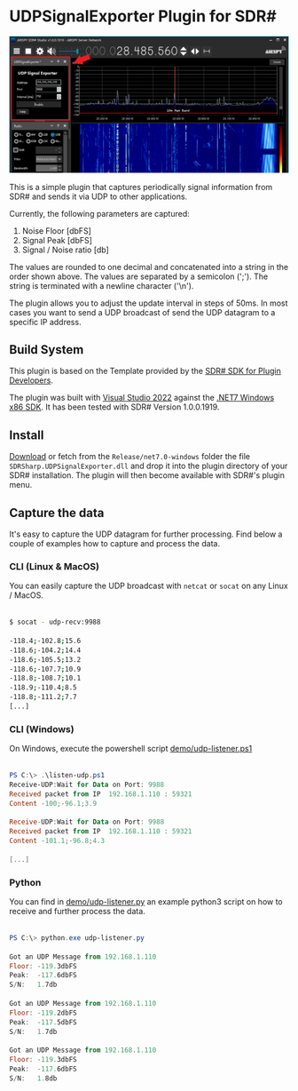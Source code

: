 # UDPSignalExporter Plugin for SDR#

![Screenshot](docs/sdrsharp-udp-signal-exporter.png?raw=true)

This is a simple plugin that captures periodically signal information from SDR# and sends it via UDP to other applications.

Currently, the following parameters are captured:
1. Noise Floor [dbFS]
2. Signal Peak [dbFS]
3. Signal / Noise ratio [db]

The values are rounded to one decimal and concatenated into a string in the order shown above. The values are separated by a semicolon (';'). The string is terminated with a newline character ('\n').

The plugin allows you to adjust the update interval in steps of 50ms. In most cases you want to send a UDP broadcast of send the UDP datagram to a specific IP address.

## Build System

This plugin is based on the Template provided by the [SDR# SDK for Plugin Developers](https://airspy.com/download/).

The plugin was built with [Visual Studio 2022](https://visualstudio.microsoft.com/de/vs/) against the [.NET7 Windows x86 SDK](https://dotnet.microsoft.com/en-us/download/dotnet/thank-you/sdk-7.0.100-windows-x86-installer). It has been tested with SDR# Version 1.0.0.1919.

## Install

[Download]() or fetch from the `Release/net7.0-windows` folder the file `SDRSharp.UDPSignalExporter.dll` and drop it into the plugin directory of your SDR# installation. The plugin will then become available with SDR#'s plugin menu.

## Capture the data

It's easy to capture the UDP datagram for further processing. Find below a couple of examples how to capture and process the data.

### CLI (Linux & MacOS)

You can easily capture the UDP broadcast with `netcat` or `socat` on any Linux / MacOS.

```` bash

$ socat - udp-recv:9988

-118.4;-102.8;15.6
-118.6;-104.2;14.4
-118.6;-105.5;13.2
-118.6;-107.7;10.9
-118.8;-108.7;10.1
-118.9;-110.4;8.5
-118.8;-111.2;7.7
[...]

````

### CLI (Windows)

On Windows, execute the powershell script [demo/udp-listener.ps1](demo/udp-listener.ps1)

```` powershell

PS C:\> .\listen-udp.ps1
Receive-UDP:Wait for Data on Port: 9988
Received packet from IP  192.168.1.110 : 59321
Content -100;-96.1;3.9

Receive-UDP:Wait for Data on Port: 9988
Received packet from IP  192.168.1.110 : 59321
Content -101.1;-96.8;4.3

[...]

````

### Python

You can find in [demo/udp-listener.py](demo/udp-listener.py) an example python3 script on how to receive and further process the data.

```` powershell

PS C:\> python.exe udp-listener.py

Got an UDP Message from 192.168.1.110
Floor: -119.3dbFS
Peak:  -117.6dbFS
S/N:   1.7db

Got an UDP Message from 192.168.1.110
Floor: -119.2dbFS
Peak:  -117.5dbFS
S/N:   1.7db

Got an UDP Message from 192.168.1.110
Floor: -119.3dbFS
Peak:  -117.6dbFS
S/N:   1.8db

````

